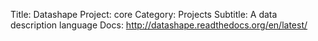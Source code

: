 Title: Datashape
Project: core
Category: Projects
Subtitle: A data description language
Docs: http://datashape.readthedocs.org/en/latest/
